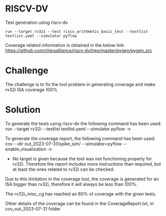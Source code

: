 # RISCV-DV

Test generation using riscv-dv
```
run --target rv32i --test riscv_arithmetic_basic_test --testlist testlist.yaml --simulator pyflow
```

Coverage related information is obtained in the below link:
https://github.com/chipsalliance/riscv-dv/tree/master/pygen/pygen_src

# Challenge
The challenge is to fix the tool problem in generating coverage and make rv32i ISA coverage 100%

# Solution

To generate the tests using riscv-dv the following command has been used:
run --target rv32i --testlist testlist.yaml --simulator pyflow -v



To generate the coverage report, the following command has been used:
cov --dir out_2023-07-31/spike_sim/  --simulator=pyflow  --enable_visualization -v 
 * No target is given because the tool was not functioning properly for rv32i. Therefore the report includes more instructions than required, but at least the ones related to rv32i can be checked.


Due to this limitation in the coverage tool, the coverage is generated for an ISA bigger than rv32i, therefore it will always be less than 100%.

The rv32i_misc_cg has reached an 80% of coverage with the given tests.

Other details of the coverage can be found in the CoverageReport.txt, in cov_out_2023-07-31 folder


